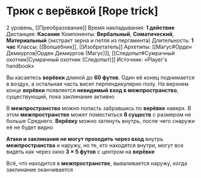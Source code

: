 # Трюк с верёвкой [Rope trick]
2 уровень, [[Преобразование]]
Время накладывания: **1 действие**
Дистанция: **Касание**
Компоненты: **Вербальный**, **Соматический**, **Материальный** (экстракт зерна и петля из пергамента)
Длительность: **1 час**
Классы: [[Волшебник]], [[Изобретатель]]
Архетипы: [[Магус#Орден Демиургов|Орден Демиургов (Магус)]], [[Следопыт#Сумрачный охотник|Сумрачный охотник (Следопыт)]]
Источник: «Player's handbook»

Вы касаетесь **верёвки** длиной до **60 футов**. Один её конец поднимается в воздух, а остальная часть висит перпендикулярно полу. На верхнем конце **верёвки** появляется **невидимый вход в межпространство**, существующий, пока заклинание активно

В **межпространство** можно попасть забравшись по **верёвке** наверх. В этом **межпространстве** может поместиться **8 существ** с размером не больше Среднего. **Верёвку** можно затянуть внутрь, после чего снаружи её не будет видно

**Атаки и заклинания не могут проходить через вход** внутрь **межпространства** и наружу, но те, кто находятся внутри, могут все видеть как через окно **3 × 5 футов** с центром на **верёвке**

Всё, что находится в **межпространстве**, вываливается наружу, когда заклинание оканчивается